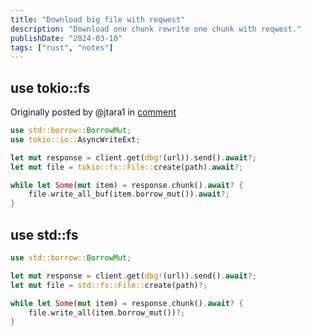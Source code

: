```yaml
---
title: "Download big file with reqwest"
description: "Download one chunk rewrite one chunk with reqwest."
publishDate: "2024-03-10"
tags: ["rust", "notes"]
---
```


## use tokio::fs

Originally posted by @jtara1 in [comment](https://github.com/seanmonstar/reqwest/issues/1266#issuecomment-1106187437_)

```rust
use std::borrow::BorrowMut;
use tokio::io::AsyncWriteExt;

let mut response = client.get(dbg!(url)).send().await?;
let mut file = tokio::fs::File::create(path).await?;

while let Some(mut item) = response.chunk().await? {
    file.write_all_buf(item.borrow_mut()).await?;
}
```

## use std::fs

```rust
use std::borrow::BorrowMut;

let mut response = client.get(dbg!(url)).send().await?;
let mut file = std::fs::File::create(path)?;

while let Some(mut item) = response.chunk().await? {
    file.write_all(item.borrow_mut())?;
}
```
